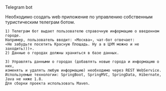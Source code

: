 Telegram bot

Необходимо создать web приложение по управлению собственным туристическим телеграм ботом.

    1) Телеграм бот выдает пользователю справочную информацию о введенном городе. 
    Например, пользователь вводит: «Москва», чат-бот отвечает:
	«Не забудьте посетить Красную Площадь. Ну а в ЦУМ можно и не заходить)))».
    2) Данные о городах должны храниться в базе данных.
    
    3) Управлять данными о городах (добавлять новые города и информацию о них, 
    изменять и удалять любую информацию) необходимо через REST WebService.
    Используемые технологии: SpringBoot, SpringMVC, SpringData, Hibernate, Java не ниже 1.8. 
    Для сборки проекта использовать Maven.
